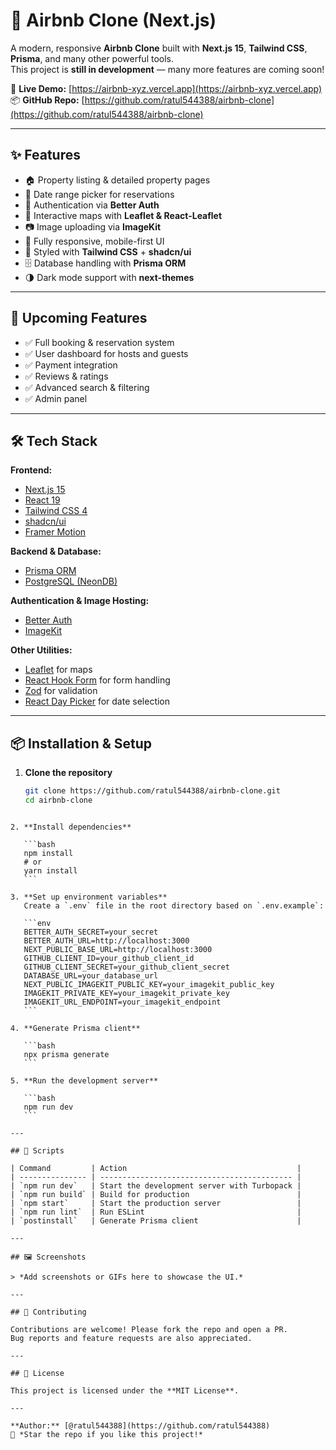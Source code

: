 # 🏡 Airbnb Clone (Next.js)

A modern, responsive **Airbnb Clone** built with **Next.js 15**, **Tailwind CSS**, **Prisma**, and many other powerful tools.  
This project is **still in development** — many more features are coming soon!

🔗 **Live Demo:** [https://airbnb-xyz.vercel.app](https://airbnb-xyz.vercel.app)  
📦 **GitHub Repo:** [https://github.com/ratul544388/airbnb-clone](https://github.com/ratul544388/airbnb-clone)

---

## ✨ Features

- 🏠 Property listing & detailed property pages  
- 📅 Date range picker for reservations  
- 🔐 Authentication via **Better Auth**  
- 📍 Interactive maps with **Leaflet & React-Leaflet**  
- 📷 Image uploading via **ImageKit**  
- 📱 Fully responsive, mobile-first UI  
- 🎨 Styled with **Tailwind CSS** + **shadcn/ui**  
- 🗄️ Database handling with **Prisma ORM**  
- 🌗 Dark mode support with **next-themes**

---

## 🚧 Upcoming Features

- ✅ Full booking & reservation system  
- ✅ User dashboard for hosts and guests  
- ✅ Payment integration  
- ✅ Reviews & ratings  
- ✅ Advanced search & filtering  
- ✅ Admin panel  

---

## 🛠️ Tech Stack

**Frontend:**  
- [Next.js 15](https://nextjs.org/)  
- [React 19](https://react.dev/)  
- [Tailwind CSS 4](https://tailwindcss.com/)  
- [shadcn/ui](https://ui.shadcn.com/)  
- [Framer Motion](https://www.framer.com/motion/)  

**Backend & Database:**  
- [Prisma ORM](https://www.prisma.io/)  
- [PostgreSQL (NeonDB)](https://neon.tech/)  

**Authentication & Image Hosting:**  
- [Better Auth](https://better-auth.com/)  
- [ImageKit](https://imagekit.io/)  

**Other Utilities:**  
- [Leaflet](https://leafletjs.com/) for maps  
- [React Hook Form](https://react-hook-form.com/) for form handling  
- [Zod](https://zod.dev/) for validation  
- [React Day Picker](https://react-day-picker.js.org/) for date selection  

---

## 📦 Installation & Setup

1. **Clone the repository**
   ```bash
   git clone https://github.com/ratul544388/airbnb-clone.git
   cd airbnb-clone
````

2. **Install dependencies**

   ```bash
   npm install
   # or
   yarn install
   ```

3. **Set up environment variables**
   Create a `.env` file in the root directory based on `.env.example`:

   ```env
   BETTER_AUTH_SECRET=your_secret
   BETTER_AUTH_URL=http://localhost:3000
   NEXT_PUBLIC_BASE_URL=http://localhost:3000
   GITHUB_CLIENT_ID=your_github_client_id
   GITHUB_CLIENT_SECRET=your_github_client_secret
   DATABASE_URL=your_database_url
   NEXT_PUBLIC_IMAGEKIT_PUBLIC_KEY=your_imagekit_public_key
   IMAGEKIT_PRIVATE_KEY=your_imagekit_private_key
   IMAGEKIT_URL_ENDPOINT=your_imagekit_endpoint
   ```

4. **Generate Prisma client**

   ```bash
   npx prisma generate
   ```

5. **Run the development server**

   ```bash
   npm run dev
   ```

---

## 📜 Scripts

| Command         | Action                                      |
| --------------- | ------------------------------------------- |
| `npm run dev`   | Start the development server with Turbopack |
| `npm run build` | Build for production                        |
| `npm start`     | Start the production server                 |
| `npm run lint`  | Run ESLint                                  |
| `postinstall`   | Generate Prisma client                      |

---

## 🖼️ Screenshots

> *Add screenshots or GIFs here to showcase the UI.*

---

## 🤝 Contributing

Contributions are welcome! Please fork the repo and open a PR.
Bug reports and feature requests are also appreciated.

---

## 📄 License

This project is licensed under the **MIT License**.

---

**Author:** [@ratul544388](https://github.com/ratul544388)
💌 *Star the repo if you like this project!*
